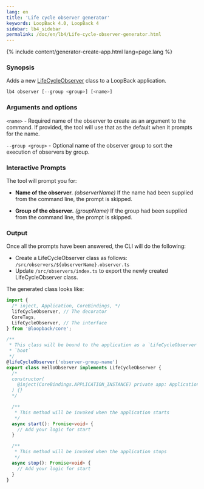 ```yaml
---
lang: en
title: 'Life cycle observer generator'
keywords: LoopBack 4.0, LoopBack 4
sidebar: lb4_sidebar
permalink: /doc/en/lb4/Life-cycle-observer-generator.html
---
```


{% include content/generator-create-app.html lang=page.lang %}

### Synopsis

Adds a new [LifeCycleObserver](Life-cycle.md) class to a LoopBack application.

```sh
lb4 observer [--group <group>] [<name>]
```

### Arguments and options

`<name>` - Required name of the observer to create as an argument to the
command. If provided, the tool will use that as the default when it prompts for
the name.

`--group <group>` - Optional name of the observer group to sort the execution of
observers by group.

### Interactive Prompts

The tool will prompt you for:

- **Name of the observer.** _(observerName)_ If the name had been supplied from
  the command line, the prompt is skipped.

- **Group of the observer.** _(groupName)_ If the group had been supplied from
  the command line, the prompt is skipped.

### Output

Once all the prompts have been answered, the CLI will do the following:

- Create a LifeCycleObserver class as follows:
  `/src/observers/${observerName}.observer.ts`
- Update `/src/observers/index.ts` to export the newly created LifeCycleObserver
  class.

The generated class looks like:

```ts
import {
  /* inject, Application, CoreBindings, */
  lifeCycleObserver, // The decorator
  CoreTags,
  LifeCycleObserver, // The interface
} from '@loopback/core';

/**
 * This class will be bound to the application as a `LifeCycleObserver` during
 * `boot`
 */
@lifeCycleObserver('observer-group-name')
export class HelloObserver implements LifeCycleObserver {
  /*
  constructor(
    @inject(CoreBindings.APPLICATION_INSTANCE) private app: Application,
  ) {}
  */

  /**
   * This method will be invoked when the application starts
   */
  async start(): Promise<void> {
    // Add your logic for start
  }

  /**
   * This method will be invoked when the application stops
   */
  async stop(): Promise<void> {
    // Add your logic for start
  }
}
```

